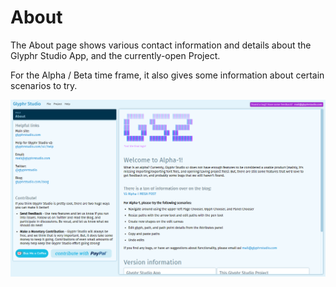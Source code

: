 # About

The About page shows various contact information and details about the 
Glyphr Studio App, and the currently-open Project.

For the Alpha / Beta time frame, it also gives some information about certain
scenarios to try.


![About page](../img/page_about.png)
